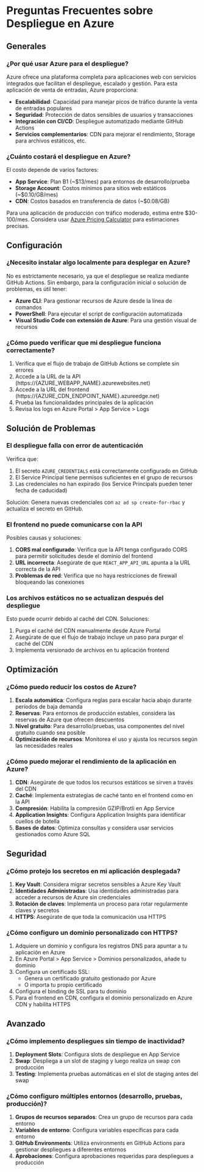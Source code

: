 # Preguntas Frecuentes sobre Despliegue en Azure

## Generales

### ¿Por qué usar Azure para el despliegue?

Azure ofrece una plataforma completa para aplicaciones web con servicios integrados que facilitan el despliegue, escalado y gestión. Para esta aplicación de venta de entradas, Azure proporciona:

- **Escalabilidad**: Capacidad para manejar picos de tráfico durante la venta de entradas populares
- **Seguridad**: Protección de datos sensibles de usuarios y transacciones
- **Integración con CI/CD**: Despliegue automatizado mediante GitHub Actions
- **Servicios complementarios**: CDN para mejorar el rendimiento, Storage para archivos estáticos, etc.

### ¿Cuánto costará el despliegue en Azure?

El costo depende de varios factores:

- **App Service**: Plan B1 (~$13/mes) para entornos de desarrollo/prueba
- **Storage Account**: Costos mínimos para sitios web estáticos (~$0.10/GB/mes)
- **CDN**: Costos basados en transferencia de datos (~$0.08/GB)

Para una aplicación de producción con tráfico moderado, estima entre $30-100/mes. Considera usar [Azure Pricing Calculator](https://azure.microsoft.com/en-us/pricing/calculator/) para estimaciones precisas.

## Configuración

### ¿Necesito instalar algo localmente para desplegar en Azure?

No es estrictamente necesario, ya que el despliegue se realiza mediante GitHub Actions. Sin embargo, para la configuración inicial o solución de problemas, es útil tener:

- **Azure CLI**: Para gestionar recursos de Azure desde la línea de comandos
- **PowerShell**: Para ejecutar el script de configuración automatizada
- **Visual Studio Code con extensión de Azure**: Para una gestión visual de recursos

### ¿Cómo puedo verificar que mi despliegue funciona correctamente?

1. Verifica que el flujo de trabajo de GitHub Actions se complete sin errores
2. Accede a la URL de la API (https://{AZURE_WEBAPP_NAME}.azurewebsites.net)
3. Accede a la URL del frontend (https://{AZURE_CDN_ENDPOINT_NAME}.azureedge.net)
4. Prueba las funcionalidades principales de la aplicación
5. Revisa los logs en Azure Portal > App Service > Logs

## Solución de Problemas

### El despliegue falla con error de autenticación

Verifica que:

1. El secreto `AZURE_CREDENTIALS` está correctamente configurado en GitHub
2. El Service Principal tiene permisos suficientes en el grupo de recursos
3. Las credenciales no han expirado (los Service Principals pueden tener fecha de caducidad)

Solución: Genera nuevas credenciales con `az ad sp create-for-rbac` y actualiza el secreto en GitHub.

### El frontend no puede comunicarse con la API

Posibles causas y soluciones:

1. **CORS mal configurado**: Verifica que la API tenga configurado CORS para permitir solicitudes desde el dominio del frontend
2. **URL incorrecta**: Asegúrate de que `REACT_APP_API_URL` apunta a la URL correcta de la API
3. **Problemas de red**: Verifica que no haya restricciones de firewall bloqueando las conexiones

### Los archivos estáticos no se actualizan después del despliegue

Esto puede ocurrir debido al caché del CDN. Soluciones:

1. Purga el caché del CDN manualmente desde Azure Portal
2. Asegúrate de que el flujo de trabajo incluye un paso para purgar el caché del CDN
3. Implementa versionado de archivos en tu aplicación frontend

## Optimización

### ¿Cómo puedo reducir los costos de Azure?

1. **Escala automática**: Configura reglas para escalar hacia abajo durante períodos de baja demanda
2. **Reservas**: Para entornos de producción estables, considera las reservas de Azure que ofrecen descuentos
3. **Nivel gratuito**: Para desarrollo/pruebas, usa componentes del nivel gratuito cuando sea posible
4. **Optimización de recursos**: Monitorea el uso y ajusta los recursos según las necesidades reales

### ¿Cómo puedo mejorar el rendimiento de la aplicación en Azure?

1. **CDN**: Asegúrate de que todos los recursos estáticos se sirven a través del CDN
2. **Caché**: Implementa estrategias de caché tanto en el frontend como en la API
3. **Compresión**: Habilita la compresión GZIP/Brotli en App Service
4. **Application Insights**: Configura Application Insights para identificar cuellos de botella
5. **Bases de datos**: Optimiza consultas y considera usar servicios gestionados como Azure SQL

## Seguridad

### ¿Cómo protejo los secretos en mi aplicación desplegada?

1. **Key Vault**: Considera migrar secretos sensibles a Azure Key Vault
2. **Identidades Administradas**: Usa identidades administradas para acceder a recursos de Azure sin credenciales
3. **Rotación de claves**: Implementa un proceso para rotar regularmente claves y secretos
4. **HTTPS**: Asegúrate de que toda la comunicación usa HTTPS

### ¿Cómo configuro un dominio personalizado con HTTPS?

1. Adquiere un dominio y configura los registros DNS para apuntar a tu aplicación en Azure
2. En Azure Portal > App Service > Dominios personalizados, añade tu dominio
3. Configura un certificado SSL:
   - Genera un certificado gratuito gestionado por Azure
   - O importa tu propio certificado
4. Configura el binding de SSL para tu dominio
5. Para el frontend en CDN, configura el dominio personalizado en Azure CDN y habilita HTTPS

## Avanzado

### ¿Cómo implemento despliegues sin tiempo de inactividad?

1. **Deployment Slots**: Configura slots de despliegue en App Service
2. **Swap**: Despliega a un slot de staging y luego realiza un swap con producción
3. **Testing**: Implementa pruebas automáticas en el slot de staging antes del swap

### ¿Cómo configuro múltiples entornos (desarrollo, pruebas, producción)?

1. **Grupos de recursos separados**: Crea un grupo de recursos para cada entorno
2. **Variables de entorno**: Configura variables específicas para cada entorno
3. **GitHub Environments**: Utiliza environments en GitHub Actions para gestionar despliegues a diferentes entornos
4. **Aprobaciones**: Configura aprobaciones requeridas para despliegues a producción